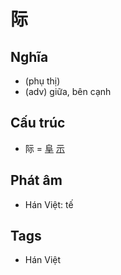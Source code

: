 # 际

## Nghĩa

* (phụ thị)
* (adv) giữa, bên cạnh

## Cấu trúc
* 际 = [阜](阜.md) [示](示.md)

## Phát âm

* Hán Việt: tế

## Tags
* Hán Việt

<script>window.HANZI_FIELD='际';</script>
